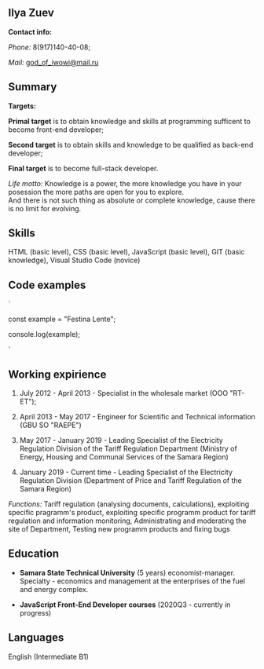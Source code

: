 ## Ilya Zuev ##

**Contact info:** 

*Phone:* 8(917)140-40-08; 

*Mail:* god_of_iwowi@mail.ru 

## Summary ##

**Targets:** 

__Primal target__ is to obtain knowledge and skills at programming sufficent to become front-end developer; 

__Second target__ is to obtain skills and knowledge to be qualified as back-end developer; 

__Final target__ is to become full-stack developer.

*Life motto:* Knowledge is a power, the more knowledge you have in your posession the more paths are open for you to explore.  
And there is not such thing as absolute or complete knowledge, cause there is no limit for evolving.

## Skills ##

HTML (basic level), CSS (basic level), JavaScript (basic level), GIT (basic knowledge), Visual Studio Code (novice)

## Code examples ##

`<div>

const example = "Festina Lente";

console.log(example);

</div>`

## Working expirience ##

1. July 2012 - April 2013 - Specialist in the wholesale market (OOO "RT-ET");

2. April 2013 - May 2017 - Engineer for Scientific and Technical information (GBU SO "RAEPE")

3. May 2017 - January 2019 - Leading Specialist of the Electricity Regulation Division of the Tariff Regulation Department (Ministry of Energy, Housing and Communal Services of the Samara Region)

4. January 2019 - Current time - Leading Specialist of the Electricity Regulation Division (Department of Price and Tariff Regulation of the Samara Region)

*Functions:* Tariff regulation (analysing documents, calculations), exploiting specific pragramm's product, exploiting specific programm product for tariff regulation and information monitoring,  Administrating and moderating the site of Department, Testing new programm products and fixing bugs

## Education ##

* **Samara State Technical University** (5 years) economist-manager. Specialty - economics and management at the enterprises of the fuel and energy complex.

* **JavaScript Front-End Developer courses** (2020Q3 - currently in progress)

## Languages ##
English (Intermediate B1)

